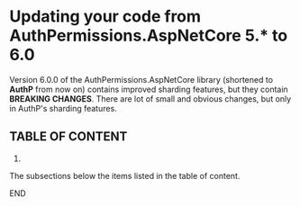 # Updating your code from AuthPermissions.AspNetCore 5.* to 6.0

Version 6.0.0 of the AuthPermissions.AspNetCore library (shortened to **AuthP** from now on) contains improved sharding features, but they contain **BREAKING CHANGES**. There are lot of small and obvious changes, but only in AuthP's sharding features.

## TABLE OF CONTENT

1. 

The subsections below the items listed in the table of content.

END
